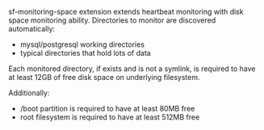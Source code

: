 sf-monitoring-space extension extends heartbeat monitoring with disk space
monitoring ability. Directories to monitor are discovered automatically:

- mysql/postgresql working directories
- typical directories that hold lots of data

Each monitored directory, if exists and is not a symlink, is required to
have at least 12GB of free disk space on underlying filesystem.

Additionally:

- /boot partition is required to have at least 80MB free
- root filesystem is required to have at least 512MB free
